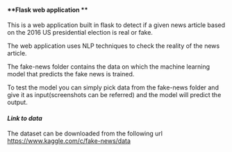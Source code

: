 #### **Flask web application **

This is a web application built in flask to detect if a given news
article based on the 2016 US presidential election is real or
fake.

The web application uses NLP techniques to check the reality
of the news article.

The fake-news folder contains the data on which the machine
learning model that predicts the fake news is trained.

To test the model you can simply pick data from the fake-news 
folder and give it as input(screenshots can be referred) and
the model will predict the output.

#### _Link to data_
The dataset can be downloaded from the following url
https://www.kaggle.com/c/fake-news/data
